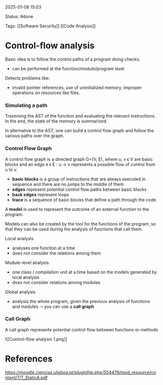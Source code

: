 2025-01-08 15:03

Status: #done 

Tags: [[Software Security]] [[Code Analysis]] 

# Control-flow analysis

Basic idea is to follow the control paths of a program doing checks.
- can be performed at the function/module/program level

Detects problems like:
- invalid pointer references, use of uninitialized memory, improper operations on resources like files.

### Simulating a path
Traversing the AST of the function and evaluating the relevant instructions. In the end, the state of the memory is summarized.

In alternative to the AST, one can build a control flow graph and follow the various paths over the graph.

### Control Flow Graph
A control flow graph is a directed graph G=(V, E), where u, v ϵ V are basic blocks and an edge e ϵ E : u → v represents a possible flow of control from u to v.

- **basic blocks** is a group of instructions that are always executed in sequence and there are no jumps to the middle of them
- **edges** represent potential control flow paths between basic blocks
- **back edges** represent loops
- **trace** is a sequence of basic blocks that define a path through the code

A **model** is used to represent the outcome of an external function to the program.

Models can also be created by the tool for the functions of the program, so that they can be used during the analysis of functions that call them.

Local analysis
- analyses one function at a time 
- does not consider the relations among them

Module-level analysis
- one class / compilation unit at a time based on the models generated by local analysis
- does not consider relations among modules

Global analysis
- analysis the whole program, given the previous analysis of functions and modules ⇾ you can use a **call graph**

### Call Graph
A call graph represents potential control flow between functions or methods

![[Control-flow analysis 1.png]]

# References

https://moodle.ciencias.ulisboa.pt/pluginfile.php/554479/mod_resource/content/7/T_StaticA.pdf
